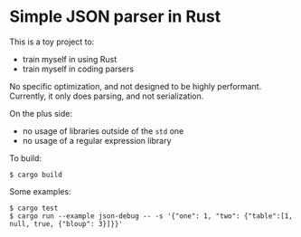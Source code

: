 # Simple JSON parser in Rust

This is a toy project to:

- train myself in using Rust
- train myself in coding parsers

No specific optimization, and not designed to be highly performant.
Currently, it only does parsing, and not serialization.

On the plus side:
- no usage of libraries outside of the `std` one
- no usage of a regular expression library

To build:

    $ cargo build

Some examples:

    $ cargo test
    $ cargo run --example json-debug -- -s '{"one": 1, "two": {"table":[1, null, true, {"bloup": 3}]}}'